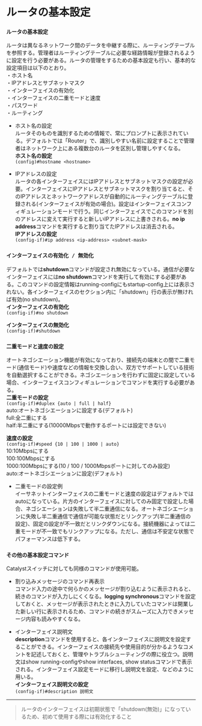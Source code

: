 # ルータの基本設定

### `ルータの基本設定`
ルータは異なるネットワーク間のデータを中継する際に、ルーティングテーブルを参照する。管理者はルーティングテーブルに必要な経路情報が登録されるように設定を行う必要がある。ルータの管理をするための基本設定も行い、基本的な設定項目は以下のとおり。  
・ホスト名  
・IPアドレスとサブネットマスク  
・インターフェイスの有効化  
・インターフェイスの二重モードと速度  
・パスワード  
・ルーティング

- ホスト名の設定  
ルータそのものを識別するための情報で、常にプロンプトに表示されている。デフォルトでは「Router」で、識別しやすい名前に設定することで管理者はネットワーク上にある複数台のルータを区別し管理しやすくなる。  
**ホスト名の設定**  
`(config)#hostname <hostname>`  

- IPアドレスの設定  
ルータの各インターフェイスにはIPアドレスとサブネットマスクの設定が必要。インターフェイスにIPアドレスとサブネットマスクを割り当てると、そのIPアドレスとネットワークアドレスが自動的にルーティングテーブルに登録される(インターフェイスが有効の場合)。設定はインターフェイスコンフィギュレーションモードで行う。同じインターフェイスでこのコマンドを別のアドレスに変えて実行すると新しいIPアドレスに上書きされる。**no ip address**コマンドを実行すると割り当てたIPアドレスは消去される。  
**IPアドレスの設定**  
`(config-if)#ip address <ip-address> <subnet-mask>`  

### `インターフェイスの有効化 / 無効化`
デフォルトでは**shutdown**コマンドが設定され無効になっている。通信が必要なインターフェイスには**no shutdown**コマンドを実行して有効にする必要がある。このコマンドの設定情報はrunning-configにもstartup-config上には表示されない。各インターフェイスのセクション内に「shutdown」行の表示が無ければ有効(no shutdown)。  
**インターフェイスの有効化**  
`(config-if)#no shutdown`

**インターフェイスの無効化**  
`(config-if)#shutdown`

### `二重モードと速度の設定`
オートネゴシエーション機能が有効になっており、接続先の端末との間で二重モード(通信モード)や速度などの情報を交換し合い、双方でサポートしている技術を自動選択することができる。ネゴシエーションを行わずに固定に設定している場合、インターフェイスコンフィギュレーションでコマンドを実行する必要がある。  
**二重モードの設定**  
`(config-if)#duplex {auto | full | half}`  
auto:オートネゴシエーションに設定する(デフォルト)  
full:全二重にする  
half:半二重にする(10000Mbpsで動作するポートには設定できない)

**速度の設定**  
`(config-if)#speed {10 | 100 | 1000 | auto}`  
10:10Mbpsにする  
100:100Mbpsにする  
1000:100Mbpsにする(10 / 100 / 1000Mbpsポートに対してのみ設定)  
auto:オートネゴシエーションに設定(デフォルト)

- 二重モードの設定例  
イーサネットインターフェイスの二重モードと速度の設定はデフォルトではautoになっている。片方のインターフェイスに対してのみ固定で設定した場合、ネゴシエーションは失敗して半二重通信になる。オートネゴシエーションに失敗し半二重通信で通信が可能な状態だとリンクアップ(半二重通信の設定)、固定の設定が不一致だとリンクダウンになる。接続機器によっては二重モードが不一致でもリンクアップになる。ただし、通信は不安定な状態でパフォーマンスは低下する。

### `その他の基本設定コマンド`
Catalystスイッチに対しても同様のコマンドが使用可能。

- 割り込みメッセージのコマンド再表示  
コマンド入力の途中で何らかのメッセージが割り込むように表示されると、続きのコマンドが入力しにくくなる。**logging synchronous**コマンドを設定しておくと、メッセージが表示されたときに入力していたコマンドは開業した新しい行に表示されるため、コマンドの続きがスムーズに入力できメッセージ内容も読みやすくなる。

- インターフェイス説明文  
**description**コマンドを使用すると、各インターフェイスに説明文を設定することができる。インターフェイスの接続先や使用目的が分かるようなコメントを記述しておくと、管理やトラブルシューティングの際に役立つ。説明文はshow running-configやshow interfaces, show statusコマンドで表示される。インターフェイス設定モードに移行し説明文を設定、などのように用いる。  
**インターフェイス説明文の設定**  
`(config-if)#description 説明文`  

---
> ルータのインターフェイスは初期状態で「shutdown(無効)」になっているため、初めて使用する際には有効化すること
